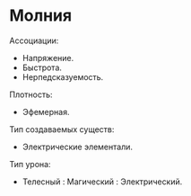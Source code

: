 # Молния

Ассоциации:
- Напряжение.
- Быстрота.
- Нерпедсказуемость.

Плотность:
- Эфемерная.

Тип создаваемых существ:
- Электрические элементали.

Тип урона:
- Телесный : Магический : Электрический.